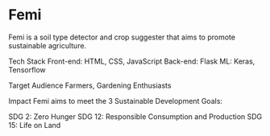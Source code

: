 # Femi
Femi is a soil type detector and crop suggester that aims to promote sustainable agriculture.

Tech Stack
Front-end: HTML, CSS, JavaScript
Back-end: Flask
ML: Keras, Tensorflow

Target Audience
Farmers, Gardening Enthusiasts

Impact
Femi aims to meet the 3 Sustainable Development Goals:

SDG 2: Zero Hunger
SDG 12: Responsible Consumption and Production
SDG 15: Life on Land
